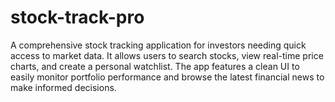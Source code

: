 # stock-track-pro
A comprehensive stock tracking application for investors needing quick access to market data. It allows users to search stocks, view real-time price charts, and create a personal watchlist. The app features a clean UI to easily monitor portfolio performance and browse the latest financial news to make informed decisions.
